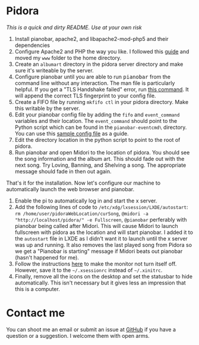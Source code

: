 Pidora
======

*This is a quick and dirty README. Use at your own risk*

1.	Install pianobar, apache2, and libapache2-mod-php5 and their dependencies
2.	Configure Apache2 and PHP the way you like. I followed this [guide](https://help.ubuntu.com/community/ApacheMySQLPHP#Installing_Apache_2) and moved my `www` folder to the home directory.
3.	Create an `albumart` directory in the pidora server directory and make sure it's writeable by the server.
4.	Configure pianobar until you are able to run <tt>pianobar</tt> from the command line without any interaction. The man file is particularly helpful. If you get a "TLS Handshake failed" error, run [this command](https://gist.github.com/4200610). It will append the correct TLS fingerprint to your config file.
5.	Create a FIFO file by running `mkfifo ctl` in your pidora directory. Make this writable by the server.
6.	Edit your pianobar config file by adding the `fifo` and `event_command` variables and their location. The `event_command` should point to the Python script which can be found in the `pianobar-eventcmd\` directory. You can use this [sample config file](https://gist.github.com/jacroe/cd1850ad6a1fcf4a72e3) as a guide.
7.	Edit the directory location in the python script to point to the root of pidora.
8.	Run pianobar and open Midori to the location of pidora. You should see the song information and the album art. This should fade out with the next song. Try Loving, Banning, and Shelving a song. The appropriate message should fade in then out again.

That's it for the installation. Now let's configure our machine to automatically launch the web browser and pianobar.

1.	Enable the pi to automatically log in and start the x server.
2.	Add the following lines of code to `/etc/xdg/lxsession/LXDE/autostart`: `rm /home/user/pidoraWebLocation/curSong`, `@midori -a "http://localhost/pidora/" -e Fullscreen`, `@pianobar` perferably with pianobar being called after Midori.
	This will cause Midori to launch fullscreen with pidora as the location and will start pianobar. I added it to the `autostart` file in LXDE as I didn't want it to launch until the x server was up and running. It also removes the last played song from Pidora so we get a "Pianobar is starting" message if Midori beats out pianobar (hasn't happened for me).
3.	Follow the instructions [here](http://raspberrypi.stackexchange.com/questions/752/how-do-i-prevent-the-screen-from-going-blank) to make the monitor not turn itself off. However, save it to the `~/.xsessionrc` instead of `~/.xinitrc`.
4.	Finally, remove all the icons on the desktop and set the statusbar to hide automatically. This isn't necessary but it gives less an impression that this is a computer.


Contact me
==========

You can shoot me an email or submit an issue at [GitHub](https://github.com/jacroe/pidora/issues/new) if you have a question or a suggestion. I welcome them with open arms.
